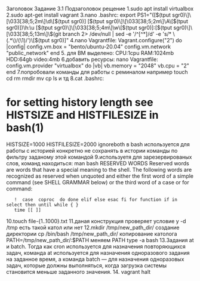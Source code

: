 Заголовок Задание 3.1
Подзаголовок рещение
1.sudo apt install virtualbox
2.sudo apt-get install vagrant
3.nano .bashrc:
export PS1="(\[$(tput sgr0)\]\[\033[38;5;2m\]\d\[$(tput sgr0)\] \[$(tput sgr0)\]\[\033[38;5;2m\]\A\[$(tput sgr0)\])\h:\u \[$(tput sgr0)\]\[\033[38;5;4m\]\w\[$(tput sgr0)\]:\[$(tput sgr0)\]\[\033[38;5;13m\]\$(git branch 2> /dev/null | sed -e '/^[^*]/d' -e 's/* \(.*\)/(\1)/')\[$(tput sgr0)\]"
4.nano Vagrantfile:
Vagrant.configure("2") do |config|
 	config.vm.box = "bento/ubuntu-20.04"
	config.vm.network "public_network"
end
5. для ВМ выделено:
CPU:1cpu
RAM:1024mb
HDD:64gb
video:4mb
6.добавить ресурсы:
nano Vagrantfile:
config.vm.provider "virtualbox" do |vb|
     vb.memory = "2048"
     vb.cpu = "2"
   end
7.попробовали команды для работы с реминалом например touch cd rm rmdir mv cp ls и тд
8.cat .bashrc:
# for setting history length see HISTSIZE and HISTFILESIZE in bash(1)
HISTSIZE=1000
HISTFILESIZE=2000
ignoreboth в bash используется для работы с историей конкретно не сохранять в истории команды по фильтру заданому этой командой
9.используетя для зарезервированых слов, команд
находиться:
man bash
RESERVED WORDS
       Reserved  words  are words that have a special meaning to the shell.  The following words
       are recognized as reserved when unquoted and either the first word of  a  simple  command
       (see SHELL GRAMMAR below) or the third word of a case or for command:

       !  case  coproc  do done elif else esac fi for function if in select then until while { }
       time [[ ]]
10.touch file-{1..1000}.txt
11.даная конструкция проверяет условие у -d /tmp есть такой катол или нет
12.mkdir /tmp/new_path_dir/ создание директории
   cp /bin/bash /tmp/new_path_dir/ копирование католога
   PATH=/tmp/new_path_dir/:$PATH меняем PATH
   type -a bash
13.Задания at и batch. Тогда как cron используется для назначения повторяющихся задач, команда at используется для назначения одноразового задания на заданное время, а команда batch — для назначения одноразовых задач, которые должны выполняться, когда загрузка системы становится меньше заданного значения.
14. vagrant halt

